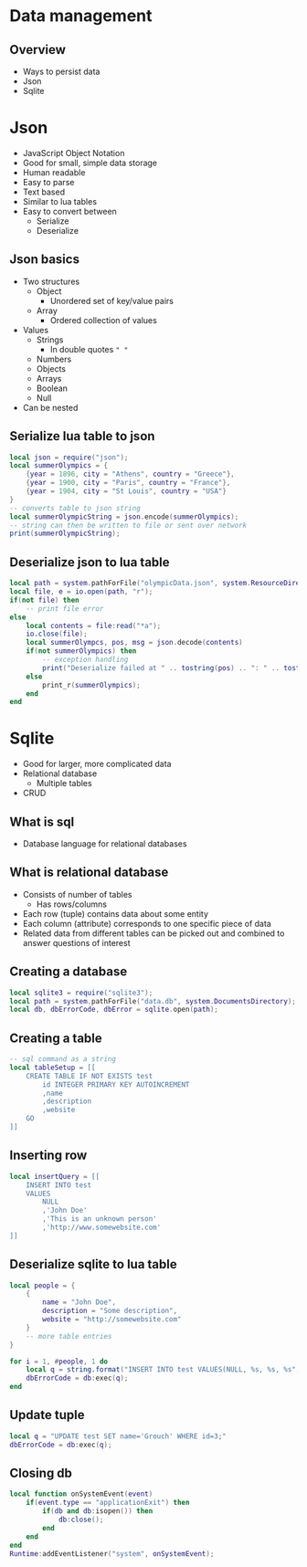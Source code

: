 # Data management

## Overview

- Ways to persist data
- Json
- Sqlite

# Json

- JavaScript Object Notation
- Good for small, simple data storage
- Human readable
- Easy to parse
- Text based
- Similar to lua tables
- Easy to convert between
    - Serialize
    - Deserialize

## Json basics

- Two structures
    - Object
        - Unordered set of key/value pairs
    - Array
        - Ordered collection of values
- Values
    - Strings
        - In double quotes `" "`
    - Numbers
    - Objects
    - Arrays
    - Boolean
    - Null
- Can be nested

## Serialize lua table to json

``` lua
local json = require("json");
local summerOlympics = {
    {year = 1896, city = "Athens", country = "Greece"},
    {year = 1900, city = "Paris", country = "France"},
    {year = 1904, city = "St Louis", country = "USA"}
}
-- converts table to json string
local summerOlympicString = json.encode(summerOlympics);
-- string can then be written to file or sent over network
print(summerOlympicString);
```

## Deserialize json to lua table

``` lua
local path = system.pathForFile("olympicData.json", system.ResourceDirectory);
local file, e = io.open(path, "r");
if(not file) then
    -- print file error
else
    local contents = file:read("*a");
    io.close(file);
    local summerOlympcs, pos, msg = json.decode(contents)
    if(not summerOlympics) then
        -- exception handling
        print("Deserialize failed at " .. tostring(pos) .. ": " .. tostring(msg))
    else
        print_r(summerOlympics);
    end
end
```

# Sqlite

- Good for larger, more complicated data
- Relational database
    - Multiple tables
- CRUD

## What is sql

- Database language for relational databases

## What is relational database

- Consists of number of tables
    - Has rows/columns
- Each row (tuple) contains data about some entity
- Each column (attribute) corresponds to one specific piece of data
- Related data from different tables can be picked out and combined to answer questions of interest

## Creating a database

``` lua
local sqlite3 = require("sqlite3");
local path = system.pathForFile("data.db", system.DocumentsDirectory);
local db, dbErrorCode, dbError = sqlite.open(path);
```

## Creating a table

``` lua
-- sql command as a string
local tableSetup = [[
    CREATE TABLE IF NOT EXISTS test
        id INTEGER PRIMARY KEY AUTOINCREMENT
        ,name
        ,description
        ,website
    GO
]]
```

## Inserting row

``` lua
local insertQuery = [[
    INSERT INTO test
    VALUES
        NULL
        ,'John Doe'
        ,'This is an unknown person'
        ,'http://www.somewebsite.com'
]]
```

## Deserialize sqlite to lua table

``` lua
local people = {
    {
        name = "John Doe",
        description = "Some description",
        website = "http://somewebsite.com"
    }
    -- more table entries
}

for i = 1, #people, 1 do
    local q = string.format("INSERT INTO test VALUES(NULL, %s, %s, %s", people[i].name, people.[i].description, people[i].website);
    dbErrorCode = db:exec(q);
end
```

## Update tuple

``` lua
local q = "UPDATE test SET name='Grouch' WHERE id=3;"
dbErrorCode = db:exec(q);
```

## Closing db

``` lua
local function onSystemEvent(event)
    if(event.type == "applicationExit") then
        if(db and db:isopen()) then
            db:close();
        end
    end
end
Runtime:addEventListener("system", onSystemEvent);
```